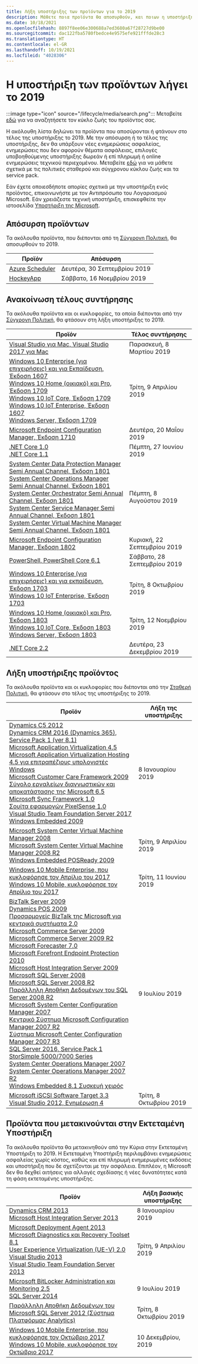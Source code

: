 ```yaml
---
title: Λήξη υποστήριξης των προϊόντων για το 2019
description: Μάθετε ποια προϊόντα θα αποσυρθούν, και ποιων η υποστήριξη θα τερματισθεί ή θα μετακινηθούν από την κύρια υποστήριξη στην εκτεταμένη υποστήριξη το 2019.
ms.date: 10/18/2021
ms.openlocfilehash: 8897f8ee06e300688a7ed3680a67f28727d9be00
ms.sourcegitcommit: dac122fba5780fbedce4e9575efe921fffde28c3
ms.translationtype: HT
ms.contentlocale: el-GR
ms.lasthandoff: 10/19/2021
ms.locfileid: "4028306"
---
```

# <a name="products-ending-support-in-2019"></a>Η υποστήριξη των προϊόντων λήγει το 2019

:::image type="icon" source="/lifecycle/media/search.png":::
Μεταβείτε [εδώ](/lifecycle/products/) για να αναζητήσετε τον κύκλο ζωής του προϊόντος σας.

Η ακόλουθη λίστα δηλώνει τα προϊόντα που αποσύρονται ή φτάνουν στο τέλος της υποστήριξης το 2019. Με την απόσυρση ή το τέλος της υποστήριξης, δεν θα υπάρξουν νέες ενημερώσεις ασφαλείας, ενημερώσεις που δεν αφορούν θέματα ασφάλειας, επιλογές υποβοηθούμενης υποστήριξης δωρεάν ή επί πληρωμή ή online ενημερώσεις τεχνικού περιεχομένου. Μεταβείτε [εδώ](/lifecycle/overview/product-end-of-support-overview) για να μάθετε σχετικά με τις πολιτικές σταθερού και σύγχρονου κύκλου ζωής και τα service pack.

Εάν έχετε οποιεσδήποτε απορίες σχετικά με την υποστήριξη ενός προϊόντος, επικοινωνήστε με τον Αντιπρόσωπο του Λογαριασμού Microsoft. Εάν χρειάζεστε τεχνική υποστήριξη, επισκεφθείτε την ιστοσελίδα [Υποστήριξη της Microsoft](https://support.microsoft.com/contactus/?ws=support).

## <a name="product-retirements"></a>Απόσυρση προϊόντων

Τα ακόλουθα προϊόντα, που διέπονται από τη [Σύγχρονη Πολιτική](/lifecycle/policies/modern), θα αποσυρθούν το 2019.

| Προϊόν | Απόσυρση |
| --- | --- |
| [Azure Scheduler](/lifecycle/products/azure-scheduler?branch=live)<br> | Δευτέρα, 30 Σεπτεμβρίου 2019 |
| [HockeyApp](/lifecycle/products/hockeyapp?branch=live)<br> | Σάββατο, 16 Νοεμβρίου 2019 |


## <a name="release-end-of-servicing"></a>Ανακοίνωση τέλους συντήρησης

Τα ακόλουθα προϊόντα και οι κυκλοφορίες, τα οποία διέπονται από την [Σύγχρονη Πολιτική](/lifecycle/policies/modern), θα φτάσουν στη λήξη υποστήριξης το 2019.

| Προϊόν | Τέλος συντήρησης |
| --- | --- |
| [Visual Studio για Mac, Visual Studio 2017 για Mac](/lifecycle/products/visual-studio-for-mac?branch=live)<br> | Παρασκευή, 8 Μαρτίου 2019 |
| [Windows 10 Enterprise (για επιχειρήσεις) και για Εκπαίδευση, Έκδοση 1607](/lifecycle/products/windows-10-enterprise-and-education?branch=live)<br>[Windows 10 Home (οικιακό) και Pro, Έκδοση 1709](/lifecycle/products/windows-10-home-and-pro?branch=live)<br>[Windows 10 IoT Core, Έκδοση 1709](/lifecycle/products/windows-10-iot-core?branch=live)<br>[Windows 10 IoT Enterprise, Έκδοση 1607](/lifecycle/products/windows-10-iot-enterprise?branch=live)<br>[Windows Server, Έκδοση 1709](/lifecycle/products/windows-server?branch=live)<br> | Τρίτη, 9 Απριλίου 2019 |
| [Microsoft Endpoint Configuration Manager, Έκδοση 1710](/lifecycle/products/microsoft-endpoint-configuration-manager?branch=live)<br> | Δευτέρα, 20 Μαΐου 2019 |
| [.NET Core 1.0](/lifecycle/products/microsoft-net-and-net-core?branch=live)<br>[.NET Core 1.1](/lifecycle/products/microsoft-net-and-net-core?branch=live)<br> | Πέμπτη, 27 Ιουνίου 2019 |
| [System Center Data Protection Manager Semi Annual Channel, Έκδοση 1801](/lifecycle/products/system-center-data-protection-manager-semi-annual-channel?branch=live)<br>[System Center Operations Manager Semi Annual Channel, Έκδοση 1801](/lifecycle/products/system-center-operations-manager-semi-annual-channel?branch=live)<br>[System Center Orchestrator Semi Annual Channel, Έκδοση 1801](/lifecycle/products/system-center-orchestrator-semi-annual-channel?branch=live)<br>[System Center Service Manager Semi Annual Channel, Έκδοση 1801](/lifecycle/products/system-center-service-manager-semi-annual-channel?branch=live)<br>[System Center Virtual Machine Manager Semi Annual Channel, Έκδοση 1801](/lifecycle/products/system-center-virtual-machine-manager-semi-annual-channel?branch=live)<br> | Πέμπτη, 8 Αυγούστου 2019 |
| [Microsoft Endpoint Configuration Manager, Έκδοση 1802](/lifecycle/products/microsoft-endpoint-configuration-manager?branch=live)<br> | Κυριακή, 22 Σεπτεμβρίου 2019 |
| [PowerShell, PowerShell Core 6.1](/lifecycle/products/powershell?branch=live)<br> | Σάββατο, 28 Σεπτεμβρίου 2019 |
| [Windows 10 Enterprise (για επιχειρήσεις) και για εκπαίδευση, Έκδοση 1703](/lifecycle/products/windows-10-enterprise-and-education?branch=live)<br>[Windows 10 IoT Enterprise, Έκδοση 1703](/lifecycle/products/windows-10-iot-enterprise?branch=live)<br> | Τρίτη, 8 Οκτωβρίου 2019 |
| [Windows 10 Home (οικιακό) και Pro, Έκδοση 1803](/lifecycle/products/windows-10-home-and-pro?branch=live)<br>[Windows 10 IoT Core, Έκδοση 1803](/lifecycle/products/windows-10-iot-core?branch=live)<br>[Windows Server, Έκδοση 1803](/lifecycle/products/windows-server?branch=live)<br> | Τρίτη, 12 Νοεμβρίου 2019 |
| [.NET Core 2.2](/lifecycle/products/microsoft-net-and-net-core?branch=live)<br> | Δευτέρα, 23 Δεκεμβρίου 2019 |


## <a name="products-reaching-end-of-support"></a>Λήξη υποστήριξης προϊόντος

Τα ακόλουθα προϊόντα και οι κυκλοφορίες που διέπονται από την [Σταθερή Πολιτική](/lifecycle/policies/fixed), θα φτάσουν στο τέλος της υποστήριξης το 2019.

| Προϊόν | Λήξη της υποστήριξης |
| --- | --- |
| [Dynamics C5 2012](/lifecycle/products/dynamics-c5-2012?branch=live)<br>[Dynamics CRM 2016 (Dynamics 365), Service Pack 1 (ver 8.1)](/lifecycle/products/dynamics-crm-2016-dynamics-365?branch=live)<br>[Microsoft Application Virtualization 4.5](/lifecycle/products/microsoft-application-virtualization-45?branch=live)<br>[Microsoft Application Virtualization Hosting 4.5 για επιτραπέζιους υπολογιστές Windows](/lifecycle/products/microsoft-application-virtualization-hosting-45?branch=live)<br>[Microsoft Customer Care Framework 2009](/lifecycle/products/microsoft-customer-care-framework-2009?branch=live)<br>[Σύνολο εργαλείων διαγνωστικών και αποκατάστασης της Microsoft 6.5](/lifecycle/products/microsoft-diagnostics-and-recovery-toolset-65?branch=live)<br>[Microsoft Sync Framework 1.0](/lifecycle/products/microsoft-sync-framework-10?branch=live)<br>[Σουίτα εφαρμογών PixelSense 1.0](/lifecycle/products/pixelsense-applications-suite-10?branch=live)<br>[Visual Studio Team Foundation Server 2017](/lifecycle/products/visual-studio-team-foundation-server-2017?branch=live)<br>[Windows Embedded 2009](/lifecycle/products/windows-embedded-2009?branch=live)<br> | 8 Ιανουαρίου 2019 |
| [Microsoft System Center Virtual Machine Manager 2008](/lifecycle/products/microsoft-system-center-virtual-machine-manager-2008?branch=live)<br>[Microsoft System Center Virtual Machine Manager 2008 R2](/lifecycle/products/microsoft-system-center-virtual-machine-manager-2008-r2?branch=live)<br>[Windows Embedded POSReady 2009](/lifecycle/products/windows-embedded-posready-2009?branch=live)<br> | Τρίτη, 9 Απριλίου 2019 |
| [Windows 10 Mobile Enterprise, που κυκλοφόρησε τον Απρίλιο του 2017](/lifecycle/products/windows-10-mobile-enterprise-released-in-april-2017?branch=live)<br>[Windows 10 Mobile, κυκλοφόρησε τον Απρίλιο του 2017](/lifecycle/products/windows-10-mobile-released-in-april-2017?branch=live)<br> | Τρίτη, 11 Ιουνίου 2019 |
| [BizTalk Server 2009](/lifecycle/products/biztalk-server-2009?branch=live)<br>[Dynamics POS 2009](/lifecycle/products/dynamics-pos-2009?branch=live)<br>[Προσαρμογείς BizTalk της Microsoft για κεντρικά συστήματα 2.0](/lifecycle/products/microsoft-biztalk-adapters-for-host-systems-20?branch=live)<br>[Microsoft Commerce Server 2009](/lifecycle/products/microsoft-commerce-server-2009?branch=live)<br>[Microsoft Commerce Server 2009 R2](/lifecycle/products/microsoft-commerce-server-2009-r2?branch=live)<br>[Microsoft Forecaster 7.0](/lifecycle/products/microsoft-forecaster-70?branch=live)<br>[Microsoft Forefront Endpoint Protection 2010](/lifecycle/products/microsoft-forefront-endpoint-protection-2010?branch=live)<br>[Microsoft Host Integration Server 2009](/lifecycle/products/microsoft-host-integration-server-2009?branch=live)<br>[Microsoft SQL Server 2008](/lifecycle/products/microsoft-sql-server-2008?branch=live)<br>[Microsoft SQL Server 2008 R2](/lifecycle/products/microsoft-sql-server-2008-r2?branch=live)<br>[Παράλληλη Αποθήκη Δεδομένων του SQL Server 2008 R2](/lifecycle/products/microsoft-sql-server-2008-r2-parallel-data-warehouse?branch=live)<br>[Microsoft System Center Configuration Manager 2007](/lifecycle/products/microsoft-system-center-configuration-manager-2007?branch=live)<br>[Κεντρικό Σύστημα Microsoft Configuration Manager 2007 R2](/lifecycle/products/microsoft-system-center-configuration-manager-2007-r2?branch=live)<br>[Σύστημα Microsoft Center Configuration Manager 2007 R3](/lifecycle/products/microsoft-system-center-configuration-manager-2007-r3?branch=live)<br>[SQL Server 2016, Service Pack 1](/lifecycle/products/sql-server-2016?branch=live)<br>[StorSimple 5000/7000 Series](/lifecycle/products/storsimple-50007000-series?branch=live)<br>[System Center Operations Manager 2007](/lifecycle/products/system-center-operations-manager-2007?branch=live)<br>[System Center Operations Manager 2007 R2](/lifecycle/products/system-center-operations-manager-2007-r2?branch=live)<br>[Windows Embedded 8.1 Συσκευή χειρός](/lifecycle/products/windows-embedded-81-handheld?branch=live)<br> | 9 Ιουλίου 2019 |
| [Microsoft iSCSI Software Target 3.3](/lifecycle/products/microsoft-iscsi-software-target-33?branch=live)<br>[Visual Studio 2012, Ενημέρωση 4](/lifecycle/products/visual-studio-2012?branch=live)<br> | Τρίτη, 8 Οκτωβρίου 2019 |


## <a name="products-moving-to-extended-support"></a>Προϊόντα που μετακινούνται στην Εκτεταμένη Υποστήριξη

Τα ακόλουθα προϊόντα θα μετακινηθούν από την Κύρια στην Εκτεταμένη Υποστήριξη το 2019. Η Εκτεταμένη Υποστήριξη περιλαμβάνει ενημερώσεις ασφαλείας χωρίς κόστος, καθώς και επί πληρωμή ενημερωμένες εκδόσεις και υποστήριξη που δε σχετίζονται με την ασφάλεια. Επιπλέον, η Microsoft δεν θα δεχθεί αιτήσεις για αλλαγές σχεδίασης ή νέες δυνατότητες κατά τη φάση εκτεταμένης υποστήριξης.

| Προϊόν | Λήξη βασικής υποστήριξης |
| --- | --- |
| [Dynamics CRM 2013](/lifecycle/products/dynamics-crm-2013?branch=live)<br>[Microsoft Host Integration Server 2013](/lifecycle/products/microsoft-host-integration-server-2013?branch=live)<br> | 8 Ιανουαρίου 2019 |
| [Microsoft Deployment Agent 2013](/lifecycle/products/microsoft-deployment-agent-2013?branch=live)<br>[Microsoft Diagnostics και Recovery Toolset 8.1](/lifecycle/products/microsoft-diagnostics-and-recovery-toolset-81?branch=live)<br>[User Experience Virtualization (UE-V) 2.0](/lifecycle/products/user-experience-virtualization-uev-20?branch=live)<br>[Visual Studio 2013](/lifecycle/products/visual-studio-2013?branch=live)<br>[Visual Studio Team Foundation Server 2013](/lifecycle/products/visual-studio-team-foundation-server-2013?branch=live)<br> | Τρίτη, 9 Απριλίου 2019 |
| [Microsoft BitLocker Administration και Monitoring 2.5](/lifecycle/products/microsoft-bitlocker-administration-and-monitoring-25?branch=live)<br>[SQL Server 2014](/lifecycle/products/sql-server-2014?branch=live)<br> | 9 Ιουλίου 2019 |
| [Παράλληλη Αποθήκη Δεδομένων του Microsoft SQL Server 2012 (Σύστημα Πλατφόρμας Analytics)](/lifecycle/products/microsoft-sql-server-2012-parallel-data-warehouse-analytics-platform-system?branch=live)<br> | Τρίτη, 8 Οκτωβρίου 2019 |
| [Windows 10 Mobile Enterprise, που κυκλοφόρησε τον Οκτώβριο 2017](/lifecycle/products/windows-10-mobile-enterprise-released-in-october-2017?branch=live)<br>[Windows 10 Mobile, κυκλοφόρησε τον Οκτώβριο 2017](/lifecycle/products/windows-10-mobile-released-in-october-2017?branch=live)<br> | 10 Δεκεμβρίου, 2019 |
